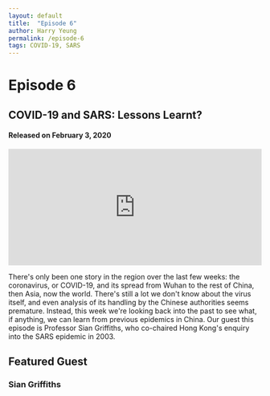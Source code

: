 ```yaml
---
layout: default
title:  "Episode 6"
author: Harry Yeung
permalink: /episode-6
tags: COVID-19, SARS
---
```


# Episode 6
## COVID-19 and SARS: Lessons Learnt?
#### Released on February 3, 2020

<iframe src="https://open.spotify.com/embed-podcast/episode/1QMxYmzLojpfZWqFEmqHDJ" width="100%" height="232" frameborder="0" allowtransparency="true" allow="encrypted-media"></iframe>

There's only been one story in the region over the last few weeks: the coronavirus, or COVID-19, and its spread from Wuhan to the rest of China, then Asia, now the world. There's still a lot we don't know about the virus itself, and even analysis of its handling by the Chinese authorities seems premature. Instead, this week we're looking back into the past to see what, if anything, we can learn from previous epidemics in China. Our guest this episode is Professor Sian Griffiths, who co-chaired Hong Kong's enquiry into the SARS epidemic in 2003. 

## Featured Guest

### Sian Griffiths


